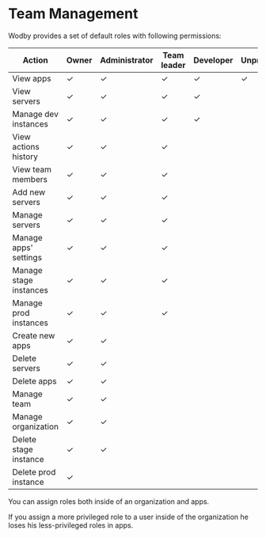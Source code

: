 # Team Management

Wodby provides a set of default roles with following permissions:

| Action | Owner | Administrator | Team leader | Developer | Unprivileged |
| ---------------------- | - | - | - | - | - |
| View apps	             | ✓ | ✓ | ✓ | ✓ | ✓ |
| View servers	         | ✓ | ✓ | ✓ | ✓ |   |
| Manage dev instances	 | ✓ | ✓ | ✓ | ✓ |   | 	
| View actions history	 | ✓ | ✓ | ✓ |   |   |
| View team members	     | ✓ | ✓ | ✓ |   |   |
| Add new servers	     | ✓ | ✓ | ✓ |   |   |
| Manage servers	     | ✓ | ✓ | ✓ |   |   |
| Manage apps' settings	 | ✓ | ✓ | ✓ |   |   |
| Manage stage instances | ✓ | ✓ | ✓ |   |   |	
| Manage prod instances	 | ✓ | ✓ | ✓ |   |   |
| Create new apps        | ✓ | ✓ |   |   |   |
| Delete servers         | ✓ | ✓ |   |   |   |
| Delete apps	         | ✓ | ✓ |   |   |   |
| Manage team	         | ✓ | ✓ |   |   |   |
| Manage organization	 | ✓ | ✓ |   |   |   |	
| Delete stage instance	 | ✓ | ✓ |   |   |   |
| Delete prod instance	 | ✓ |   |   |   |   |


You can assign roles both inside of an organization and apps. 

If you assign a more privileged role to a user inside of the organization he loses his less-privileged roles in apps.